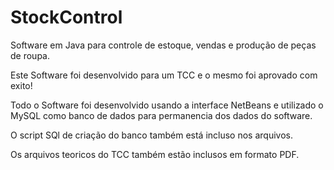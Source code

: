 # StockControl
Software em Java para controle de estoque, vendas e produção de peças de roupa.

Este Software foi desenvolvido para um TCC e o mesmo foi aprovado com exito! 

Todo o Software foi desenvolvido usando a interface NetBeans e utilizado o MySQL como banco de dados para permanencia dos dados do software.

O script SQl de criação do banco também está incluso nos arquivos.

Os arquivos teoricos do TCC também estão inclusos em formato PDF.
